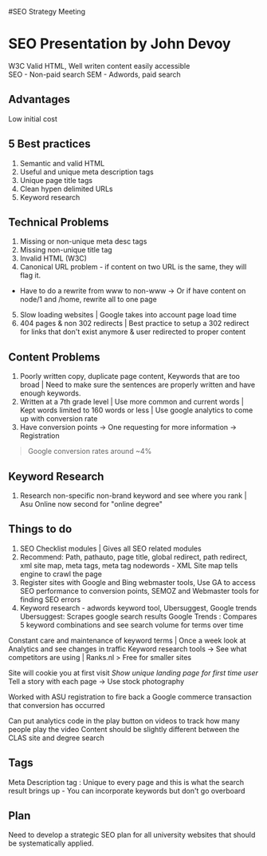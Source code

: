 #SEO Strategy Meeting

SEO Presentation by John Devoy
===
W3C Valid HTML, Well writen content easily accessible  
SEO - Non-paid search 
SEM - Adwords, paid search


Advantages
---

Low initial cost

5 Best practices
---

1. Semantic and valid HTML
2. Useful and unique meta description tags
3. Unique page title tags
4. Clean hypen delimited URLs
5. Keyword research

Technical Problems
---

1. Missing or non-unique meta desc tags
2. Missing non-unique title tag
3. Invalid HTML (W3C)
4. Canonical URL problem - if content on two URL is the same, they will flag it.  
- Have to do a rewrite from www to non-www -> Or if have content on node/1 and /home, rewrite all to one page
5. Slow loading websites | Google takes into account page load time 
6. 404 pages & non 302 redirects | Best practice to setup a 302 redirect for links that don't exist anymore & user redirected to proper content

Content Problems
---

1. Poorly written copy, duplicate page content, Keywords that are too broad | Need to make sure the sentences are properly written and have enough keywords. 
2. Written at a 7th grade level | Use more common and current words | Kept words limited to 160 words or less | Use google analytics to come up with conversion rate 
3. Have conversion points -> One requesting for more information -> Registration 
> Google conversion rates around ~4%

Keyword Research
---

1. Research non-specific non-brand keyword and see where you rank | Asu Online now second for "online degree"

Things to do
---

1. SEO Checklist modules | Gives all SEO related modules
2. Recommend: Path, pathauto, page title, global redirect, path redirect, xml site map, meta tags, meta tag nodewords - XML Site map tells engine to crawl the page
3. Register sites with Google and Bing webmaster tools, Use GA to access SEO performance to conversion points, SEMOZ and Webmaster tools for finding SEO errors
4. Keyword research - adwords keyword tool, Ubersuggest, Google trends
Ubersuggest: Scrapes google search results 
Google Trends : Compares 5 keyword combinations and see search volume for terms over time

Constant care and maintenance of keyword terms | Once a week look at Analytics and see changes in traffic 
Keyword research tools -> See what competitors are using | Ranks.nl > Free for smaller sites

Site will cookie you at first visit _Show unique landing page for first time user_
Tell a story with each page -> Use stock photography 

Worked with ASU registration to fire back a Google commerce transaction that conversion has occurred 

Can put analytics code in the play button on videos to track how many people play the video
Content should be slightly different between the CLAS site and degree search 

Tags
---

Meta Description tag : Unique to every page and this is what the search result brings up - You can incorporate keywords but don't go overboard

Plan
---

Need to develop a strategic SEO plan for all university websites that should be systematically applied.